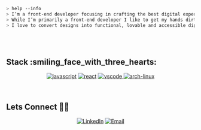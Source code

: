 ````bash
> help --info
> I’m a front-end developer focusing in crafting the best digital experiences for web.
> While I’m primarily a front-end developer I like to get my hands dirty in databases and backend
> I love to convert designs into functional, lovable and accessible digital products. 
````
<br>
<br>
<h2> Stack :smiling_face_with_three_hearts: </h2>
<p align="center">
<a href="https://github.com/priyanshumay"><img src="https://img.shields.io/badge/JS-f5f542.svg?style=for-the-badge&logo=javascript&logoColor=f5f542&labelColor=ffffff" alt="javascript"></a>
<a href="https://github.com/priyanshumay"><img src="https://img.shields.io/badge/react-61DAFB.svg?style=for-the-badge&logo=react&logoColor=61DAFB&labelColor=ffffff" alt="react"></a>
<a href="https://github.com/priyanshumay">
<img src="https://img.shields.io/badge/vscode-blue.svg?style=for-the-badge&logo=visual-studio-code&labelColor=ffffff&logoColor=blue" alt="vscode">
</a>
<a href="https://github.com/priyanshumay"><img src="https://img.shields.io/badge/arch-0066cc.svg?style=for-the-badge&logo=arch-linux&logoColor=0066cc&labelColor=ffffff" alt="arch-linux"></a>
</p><br>

<h2> Lets Connect 🤝🏻 </h2>
<p align="center">
<a href="https://www.linkedin.com/in/aphexbug/"><img alt="LinkedIn" src="https://img.shields.io/badge/LinkedIn-Aphexbug-blue?style=for-the-badge&logo=linkedin"></a>
  <a href="mailto:im.ur.worst.enemy@gmail.com"><img alt="Email" src="https://img.shields.io/badge/Email-im.ur.worst.enemy@gmail.com-blue?style=for-the-badge&logo=gmail"></a>
</p><br>
